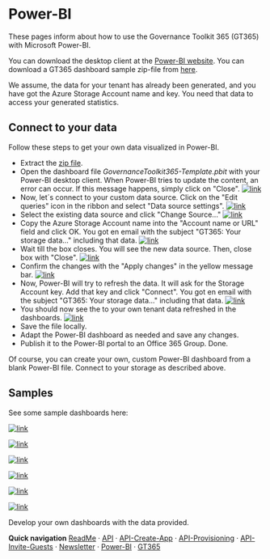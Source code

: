 # Power-BI

These pages inform about how to use the Governance Toolkit 365 (GT365) with Microsoft Power-BI.

You can download the desktop client at the [Power-BI website](https://powerbi.microsoft.com/en-us/downloads/). You can download a GT365 dashboard sample zip-file from [here](https://governancetoolkit365.com/download/GovernanceToolkit365-Template.zip).

We assume, the data for your tenant has already been generated, and you have got the Azure Storage Account name and key. You need that data to access your generated statistics.

## Connect to your data

Follow these steps to get your own data visualized in Power-BI.

- Extract the [zip file](https://governancetoolkit365.com/download/GovernanceToolkit365-Template.zip).
- Open the dashboard file *GovernanceToolkit365-Template.pbit* with your Power-BI desktop client. When Power-BI tries to update the content, an error can occur. If this message happens, simply click on "Close".
[![link](./images/powerbi-1.png)](./images/powerbi-1 "Click to enlarge")
- Now, let´s connect to your custom data source. Click on the "Edit queries" icon in the ribbon and select "Data source settings".
[![link](./images/powerbi-2.png)](./images/powerbi-2 "Click to enlarge")
- Select the existing data source and click "Change Source..."
[![link](./images/powerbi-3.png)](./images/powerbi-3 "Click to enlarge")
- Copy the Azure Storage Account name into the "Account name or URL" field and click OK. You got en email with the subject "GT365: Your storage data..." including that data.
[![link](./images/powerbi-4.png)](./images/powerbi-4 "Click to enlarge")
- Wait till the box closes. You will see the new data source. Then, close box with "Close".
[![link](./images/powerbi-5.png)](./images/powerbi-5 "Click to enlarge")
- Confirm the changes with the "Apply changes" in the yellow message bar.
[![link](./images/powerbi-6.png)](./images/powerbi-6 "Click to enlarge")
- Now, Power-BI will try to refresh the data. It will ask for the Storage Account key. Add that key and click "Connect".  You got en email with the subject "GT365: Your storage data..." including that data.
[![link](./images/powerbi-7.png)](./images/powerbi-7 "Click to enlarge")
- You should now see the to your own tenant data refreshed in the dashboards.
[![link](./images/powerbi-8.png)](./images/powerbi-8 "Click to enlarge")
- Save the file locally.
- Adapt the Power-BI dashboard as needed and save any changes.
- Publish it to the Power-BI portal to an Office 365 Group. Done.

Of course, you can create your own, custom Power-BI dashboard from a blank Power-BI file. Connect to your storage as described above.
  
## Samples

See some sample dashboards here: 

[![link](./images/bi-demo-1.png)](./images/bi-demo-1 "Click to enlarge")

[![link](./images/bi-demo-2.png)](./images/bi-demo-2 "Click to enlarge")

[![link](./images/bi-demo-3.png)](./images/bi-demo-3 "Click to enlarge")

[![link](./images/bi-demo-4.png)](./images/bi-demo-4 "Click to enlarge")

[![link](./images/bi-demo-5.png)](./images/bi-demo-5 "Click to enlarge")

[![link](./images/bi-demo-6.png)](./images/bi-demo-6 "Click to enlarge")

Develop your own dashboards with the data provided.

**Quick navigation**
[ReadMe](./readme.md) &middot; [API](./API.md) &middot; [API-Create-App](./API-create-app.md) &middot; [API-Provisioning](./API-provisioning.md) &middot; [API-Invite-Guests](./API-invite-guest.md) &middot; [Newsletter](./newsletter.md) &middot; [Power-BI](./power-bi.md) &middot; [GT365](https://governancetoolkit365.com/)
